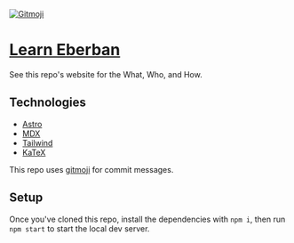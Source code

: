 <a href="https://gitmoji.dev">
  <img
    src="https://img.shields.io/badge/gitmoji-%20😜%20😍-FFDD67.svg?style=flat-square"
    alt="Gitmoji"
  />
</a>

# [Learn Eberban](https://learn-eberban.github.io)

See this repo's website for the What, Who, and How.

## Technologies

- [Astro](https://astro.build)
- [MDX](https://mdxjs.com)
- [Tailwind](https://tailwindcss.com)
- [KaTeX](https://katex.org)

This repo uses [gitmoji](https://gitmoji.dev/) for commit messages.

## Setup

Once you've cloned this repo, install the dependencies with `npm i`, then run
`npm start` to start the local dev server.
